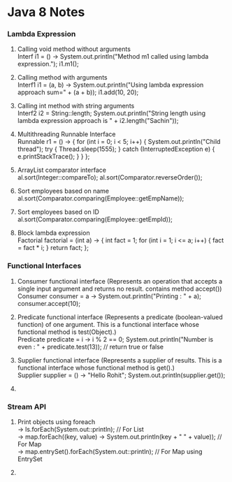 # Java 8 Notes #

### Lambda Expression
1. Calling void method without arguments    
   Interf i1 = () -> System.out.println("Method m1 called using lambda expression.");
   i1.m1();

2. Calling method with arguments  
   Interf1 i1 = (a, b) -> System.out.println("Using lambda expression approach sum=" + (a + b));
   i1.add(10, 20);

3. Calling int method with string arguments   
   Interf2 i2 = String::length;
   System.out.println("String length using lambda expression approach is " + i2.length("Sachin"));

4. Multithreading Runnable Interface   
   Runnable r1 = () -> {
   for (int i = 0; i < 5; i++) {
   System.out.println("Child thread");
   try {
   Thread.sleep(1555);
   } catch (InterruptedException e) {
   e.printStackTrace();
   }
   }
   };

5. ArrayList comparator interface   
   al.sort(Integer::compareTo);
   al.sort(Comparator.reverseOrder());

6. Sort employees based on name   
   al.sort(Comparator.comparing(Employee::getEmpName));

7. Sort employees based on ID   
   al.sort(Comparator.comparing(Employee::getEmpId));

8. Block lambda expression   
   Factorial factorial = (int a) -> {
   int fact = 1;
   for (int i = 1; i <= a; i++) {
   fact = fact * i;
   }
   return fact;
   };

### Functional Interfaces
1. Consumer functional interface (Represents an operation that accepts a single input argument and returns no result. contains method accept())   
   Consumer<Integer> consumer = a -> System.out.println("Printing : " + a);
   consumer.accept(10);

2. Predicate functional interface (Represents a predicate (boolean-valued function) of one argument. This is a functional interface whose functional method is test(Object).)    
   Predicate<Integer> predicate = i -> i % 2 == 0;
   System.out.println("Number is even : " + predicate.test(13)); // return true or false

3. Supplier functional interface (Represents a supplier of results. This is a functional interface whose functional method is get().)  
   Supplier<String> supplier = () -> "Hello Rohit";
   System.out.println(supplier.get());
4. 



### Stream API 
1. Print objects using foreach  <br/>
-> ls.forEach(System.out::println); // For List <br/>
-> map.forEach((key, value) -> System.out.println(key + " " + value)); // For Map  <br/>
-> map.entrySet().forEach(System.out::println); // For Map using EntrySet  <br/>


2.
